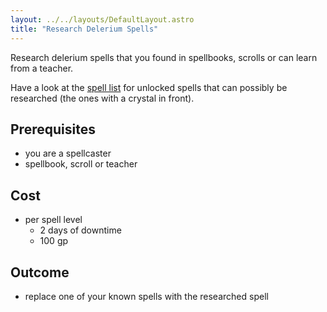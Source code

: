 ```yaml
---
layout: ../../layouts/DefaultLayout.astro
title: "Research Delerium Spells"
---
```


Research delerium spells that you found in spellbooks, scrolls or can learn from a teacher.

Have a look at the [spell list](/spells) for unlocked spells that can possibly be researched (the ones with a crystal in front).

## Prerequisites

- you are a spellcaster
- spellbook, scroll or teacher

## Cost

- per spell level
  - 2 days of downtime
  - 100 gp

## Outcome

- replace one of your known spells with the researched spell
